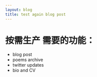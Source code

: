 ```yaml
---
layout: blog
title: test again blog post 
---
```

按需生产
需要的功能：
===========
* blog post
* poems archive
* twitter updates
* bio and CV
